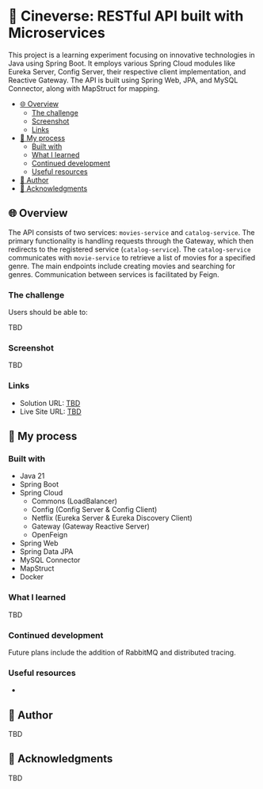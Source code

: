 # 🎥 Cineverse: RESTful API built with Microservices

This project is a learning experiment focusing on innovative technologies in Java using Spring Boot. It employs various
Spring Cloud modules like Eureka Server, Config Server, their respective client implementation, and Reactive Gateway.
The API is built using Spring Web, JPA, and MySQL Connector, along with MapStruct for mapping.

- [🌐 Overview](#-overview)
    - [The challenge](#the-challenge)
    - [Screenshot](#screenshot)
    - [Links](#links)
- [🔨 My process](#-my-process)
    - [Built with](#built-with)
    - [What I learned](#what-i-learned)
    - [Continued development](#continued-development)
    - [Useful resources](#useful-resources)
- [🎨 Author](#-author)
- [🙌 Acknowledgments](#-acknowledgments)

## 🌐 Overview

The API consists of two services: `movies-service` and `catalog-service`. The primary functionality is handling requests
through the Gateway, which then redirects to the registered service (`catalog-service`). The `catalog-service`
communicates with `movie-service` to retrieve a list of movies for a specified genre. The main endpoints include
creating movies and searching for genres. Communication between services is facilitated by Feign.

### The challenge

Users should be able to:

TBD

### Screenshot

TBD

### Links

- Solution URL: [TBD](https://your-solution-url.com)
- Live Site URL: [TBD](https://your-live-site-url.com)

## 🔨 My process

### Built with

- Java 21
- Spring Boot
- Spring Cloud
    - Commons (LoadBalancer)
    - Config (Config Server & Config Client)
    - Netflix (Eureka Server & Eureka Discovery Client)
    - Gateway (Gateway Reactive Server)
    - OpenFeign
- Spring Web
- Spring Data JPA
- MySQL Connector
- MapStruct
- Docker

### What I learned

TBD

### Continued development

Future plans include the addition of RabbitMQ and distributed tracing.

### Useful resources

-

## 🎨 Author

TBD

## 🙌 Acknowledgments

TBD
